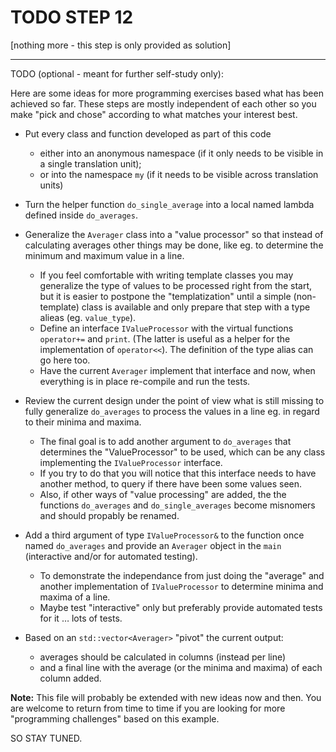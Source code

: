# TODO STEP 12

[nothing more - this step is only provided as solution]

-----------------------------------------------------------------

TODO (optional - meant for further self-study only):

Here are some ideas for more programming exercises based what has
been achieved so far. These steps are mostly independent of each
other so you make "pick and chose" according to what matches your
interest best.

- Put every class and function developed as part of this code
  - either into an anonymous namespace (if it only needs to be
    visible in a single translation unit);
  - or into the namespace `my` (if it needs to be visible across
    translation units)

- Turn the helper function `do_single_average` into a local named
  lambda defined inside `do_averages`.

- Generalize the `Averager` class into a "value processor" so
  that instead of calculating averages other things may be done,
  like eg. to determine the minimum and maximum value in a line.
  - If you feel comfortable with writing template classes you may
    generalize the type of values to be processed right from the
    start, but it is easier to postpone the "templatization"
    until a simple (non-template) class is available and only
    prepare that step with a type alieas (eg. `value_type`).
  - Define an interface `IValueProcessor` with the virtual
    functions `operator+=` and `print`. (The latter is useful as
    a helper for the implementation of `operator<<`).
    The definition of the type alias can go here too.
  - Have the current `Averager` implement that interface and now,
    when everything is in place re-compile and run the tests.

- Review the current design under the point of view what is
  still missing to fully generalize `do_averages` to process the
  values in a line eg. in regard to their minima and maxima.
  - The final goal is to add another argument to `do_averages`
    that determines the "ValueProcessor" to be used, which can
    be any class implementing the `IValueProcessor` interface.
  - If you try to do that you will notice that this interface
    needs to have another method, to query if there have been
    some values seen.
  - Also, if other ways of "value processing" are added, the
    the functions `do_averages` and `do_single_averages` become
    misnomers and should propably be renamed. 

- Add a third argument of type `IValueProcessor&` to the
    function once named `do_averages` and provide an `Averager`
    object in the `main` (interactive and/or for automated testing).
  - To demonstrate the independance from just doing the "average"
    and another implementation of `IValueProcessor` to determine
    minima and maxima of a line.
  - Maybe test "interactive" only but preferably provide automated
    tests for it … lots of tests.

- Based on an `std::vector<Averager>` "pivot" the current output:
  - averages should be calculated in columns (instead per line)
  - and a final line with the average (or the minima and maxima)
    of each column added.

**Note:** This file will probably be extended with new ideas now
and then. You are welcome to return from time to time if you are
looking for more "programming challenges" based on this example.

SO STAY TUNED.
